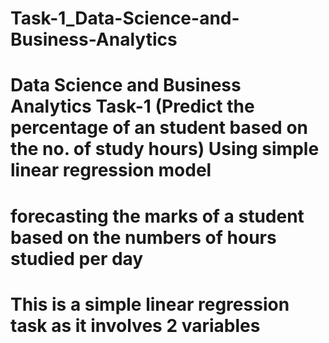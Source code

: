 # Task-1_Data-Science-and-Business-Analytics

# Data Science and Business Analytics Task-1 (Predict the percentage of an student based on the no. of study hours) Using simple linear regression model

# forecasting the marks of a student based on the numbers of hours studied per day

# This is a simple linear regression task as it involves 2 variables
